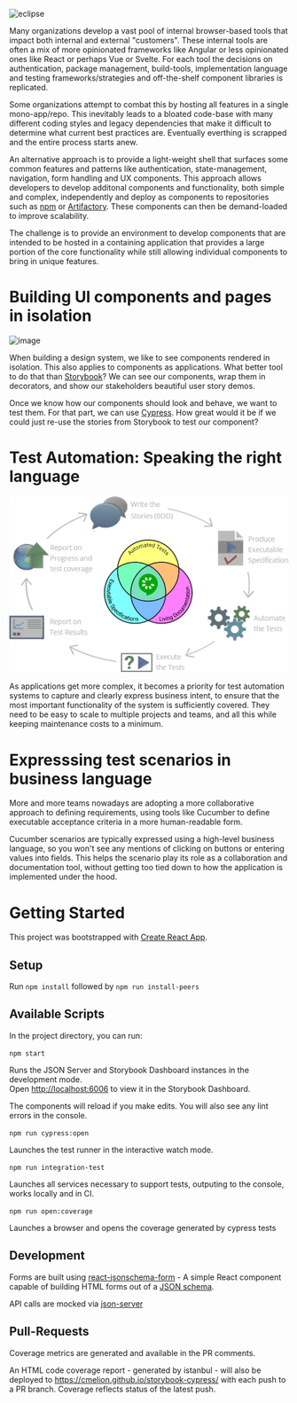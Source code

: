 ![eclipse](https://user-images.githubusercontent.com/752719/171046557-3e1714a4-de18-42b3-acef-67a84f9c7709.png)


Many organizations develop a vast pool of internal browser-based tools that impact both internal and external "customers".  These internal tools are often a mix of more opinionated frameworks like Angular or less opinionated ones like React or perhaps Vue or Svelte.  For each tool the decisions on authentication, package management, build-tools, implementation language and testing frameworks/strategies and off-the-shelf component libraries is replicated. 

Some organizations attempt to combat this by hosting all features in a single mono-app/repo.  This inevitably leads to a bloated code-base with many different coding styles and legacy dependencies that make it difficult to determine what current best practices are.  Eventually everthing is scrapped and the entire process starts anew.

An alternative approach is to provide a light-weight shell that surfaces some common features and patterns like authentication, state-management, navigation, form handling and UX components.  This approach allows developers to develop additonal components and functionality, both simple and complex, independently and deploy as components to repositories such as [npm](https://www.npmjs.com/) or [Artifactory](https://jfrog.com/artifactory/).  These components can then be demand-loaded to improve scalability.

The challenge is to provide an environment to develop components that are intended to be hosted in a containing application that provides a large portion of the core functionality while still allowing individual components to bring in unique features.

# Building UI components and pages in isolation

![image](https://user-images.githubusercontent.com/752719/171044996-cf9b6e70-72e1-48b8-be97-70d802969256.png)

When building a design system, we like to see components rendered in isolation. This also applies to components as applications.  What better tool to do that than [Storybook](https://storybook.js.org/)? We can see our components, wrap them in decorators, and show our stakeholders beautiful user story demos.

Once we know how our components should look and behave, we want to test them. For that part, we can use [Cypress](https://www.cypress.io/). How great would it be if we could just re-use the stories from Storybook to test our component? 

# Test Automation: Speaking the right language

![Single Source of Truth-BDD-Workflow](docs/images/bdd-diagram.png)

As applications get more complex, it becomes a priority for test automation systems to capture and clearly express business intent, to ensure that the most important functionality of the system is sufficiently covered. They need to be easy to scale to multiple projects and teams, and all this while keeping maintenance costs to a minimum.

# Expresssing test scenarios in business language

More and more teams nowadays are adopting a more collaborative approach to defining requirements, using tools like Cucumber to define executable acceptance criteria in a more human-readable form.

Cucumber scenarios are typically expressed using a high-level business language, so you won't see any mentions of clicking on buttons or entering values into fields. This helps the scenario play its role as a collaboration and documentation tool, without getting too tied down to how the application is implemented under the hood.

# Getting Started

This project was bootstrapped with [Create React App](https://github.com/facebook/create-react-app).

## Setup

Run `npm install` followed by `npm run install-peers`

## Available Scripts

In the project directory, you can run:

 `npm start`

Runs the JSON Server and Storybook Dashboard instances in the development mode.\
Open [http://localhost:6006](http://localhost:6006) to view it in the Storybook Dashboard.

The components will reload if you make edits.
You will also see any lint errors in the console.


 `npm run cypress:open`

Launches the test runner in the interactive watch mode.

 `npm run integration-test`

Launches all services necessary to support tests, outputing to the console, works locally and in CI.

 `npm run open:coverage`

Launches a browser and opens the coverage generated by cypress tests

## Development

Forms are built using [react-jsonschema-form](https://react-jsonschema-form.readthedocs.io/en/latest/) - 
A simple React component capable of building HTML forms out of a [JSON schema](http://json-schema.org/).

API calls are mocked via [json-server](https://github.com/typicode/json-server)

## Pull-Requests

Coverage metrics are generated and available in the PR comments.

An HTML code coverage report - generated by istanbul - will also be deployed to https://cmelion.github.io/storybook-cypress/ with each push to a PR branch.
Coverage reflects status of the latest push.
